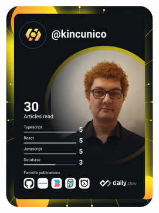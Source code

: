 <a href="https://app.daily.dev/kincunico"><img src="https://github.com/kin-cunico/kin-cunico/blob/main/devcard.svg" width="400" alt="Kin Cunico's Dev Card"/></a>
